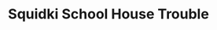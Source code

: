 ---
slug: squidki-school-house-trouble
title: Squidki School House Trouble
description: "Squidki School House Trouble is an exciting online game. Play for free directly in your browser!"
icon: /images/new_mods/Sprunki School House Trouble.png
url: https://wowtbc.net/sprunkin/sprunki-school-house-trouble/index.html
previewImage: /images/new_mods/Sprunki School House Trouble.png
type: new mods

# SEO配置
seo:
  title: "Squidki School House Trouble - Play Free Online Game | Fun Browser Games"
  description: "Squidki School House Trouble - Play this fun online game for free in your browser. No download required!"
  ogImage: "/images/new_mods/Sprunki School House Trouble.png"
  keywords: "squidki-school-house-trouble, online game, browser game, free game, new mods game, play online"

videoUrls:
  - https://www.youtube.com/embed/example1
  - https://www.youtube.com/embed/example2

whyPlay:
  title: "Why Play Squidki School House Trouble?"
  items:
    - "Immersive Gameplay: Squidki School House Trouble offers an engaging and immersive gaming experience that will keep you entertained for hours"
    - "Challenging Levels: Test your skills with increasingly difficult challenges and obstacles"
    - "Beautiful Graphics: Enjoy stunning visuals and smooth animations that bring the game world to life"
    - "Regular Updates: New content and features are added regularly to keep the game fresh and exciting"
    - "Free to Play: Experience all the fun without spending a penny"
    - "Community Features: Connect with other players, share strategies, and compete for high scores"
    - "Cross-Platform: Play on any device with a web browser, no downloads required"

features:
  title: "Key Features of Squidki School House Trouble"
  image: "/images/new_mods/Sprunki School House Trouble.png"
  items:
    - "Intuitive Controls: Easy to learn controls make Squidki School House Trouble accessible for players of all skill levels"
    - "Multiple Game Modes: Enjoy various gameplay options that provide different challenges and experiences"
    - "Character Customization: Personalize your gaming experience with unique characters and items"
    - "Achievement System: Complete special tasks to earn rewards and recognition"
    - "Leaderboards: Compete with players worldwide and see who can achieve the highest scores"

characteristics:
  title: "Game Characteristics"
  image: "/images/new_mods/Sprunki School House Trouble.png"
  items:
    - "Genre: New mods game with elements of strategy and skill"
    - "Difficulty: Suitable for both casual gamers and those seeking a challenge"
    - "Play Time: Quick sessions or extended gameplay, depending on your preference"
    - "Art Style: Vibrant and engaging visuals that enhance the gaming experience"
    - "Sound Design: Immersive audio that complements the gameplay perfectly"

info: "Squidki School House Trouble is an exciting online game that offers players a unique and engaging gaming experience. With its intuitive controls, stunning visuals, and challenging gameplay, Squidki School House Trouble provides hours of entertainment for players of all ages and skill levels. Whether you're looking for a quick gaming session during a break or an extended play session, Squidki School House Trouble delivers an immersive experience that will keep you coming back for more. The game features multiple levels of increasing difficulty, ensuring that players are constantly challenged as they progress. With regular updates adding new content and features, Squidki School House Trouble remains fresh and exciting, providing endless entertainment options for its growing community of players."

howToPlayIntro: "Welcome to Squidki School House Trouble! This guide will walk you through the basics and help you master the game. Whether you're a beginner or looking to improve your skills, these tips and instructions will enhance your gaming experience."

howToPlaySteps:
  - title: "Getting Started"
    description: "Begin your Squidki School House Trouble adventure by familiarizing yourself with the controls. Use your keyboard or mouse to navigate through the game interface. The tutorial will guide you through the basic mechanics and help you understand the objectives."
  - title: "Understanding the Objectives"
    description: "In Squidki School House Trouble, your main goal is to progress through levels by completing specific objectives. Each level presents unique challenges that require different strategies and approaches."
  - title: "Mastering the Controls"
    description: "Practice using the controls to improve your precision and reaction time. Squidki School House Trouble requires quick reflexes and strategic thinking to overcome obstacles and defeat opponents."
  - title: "Utilizing Power-ups"
    description: "Collect power-ups throughout the game to enhance your abilities and overcome difficult challenges. Each power-up offers unique advantages that can be crucial for success."
  - title: "Developing Strategies"
    description: "As you progress in Squidki School House Trouble, develop effective strategies for different scenarios. Analyze patterns, anticipate challenges, and adapt your approach to maximize your performance."

faq:
  title: "Frequently Asked Questions about Squidki School House Trouble"
  items:
    - question: "Is Squidki School House Trouble free to play?"
      answer: "Yes, Squidki School House Trouble is completely free to play directly in your web browser. No downloads or purchases are required to enjoy the full game experience."
    - question: "Can I play Squidki School House Trouble on mobile devices?"
      answer: "Yes, Squidki School House Trouble is optimized for both desktop and mobile play. You can enjoy the game on any device with a web browser and internet connection."
    - question: "Are there any in-game purchases?"
      answer: "While Squidki School House Trouble is free to play, there may be optional in-game purchases available for cosmetic items or additional features that don't affect core gameplay."
    - question: "How often is Squidki School House Trouble updated?"
      answer: "The developers regularly update Squidki School House Trouble with new content, features, and improvements based on player feedback and game performance."
    - question: "Can I play Squidki School House Trouble offline?"
      answer: "Currently, Squidki School House Trouble requires an internet connection to play as it's a browser-based online game."
    - question: "Is Squidki School House Trouble suitable for children?"
      answer: "Yes, Squidki School House Trouble is designed to be family-friendly and suitable for players of all ages."
    - question: "How do I report bugs or issues?"
      answer: "If you encounter any problems while playing Squidki School House Trouble, you can report them through the game's support page or contact the developers directly through their website."
    - question: "Still Have Questions?"
      answer: "If you have additional questions about Squidki School House Trouble that aren't covered in this FAQ, please visit our support center or contact our customer service team for assistance."
---